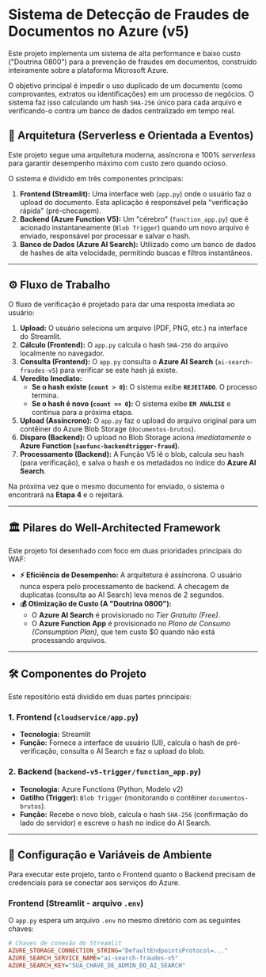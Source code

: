# Sistema de Detecção de Fraudes de Documentos no Azure (v5)

Este projeto implementa um sistema de alta performance e baixo custo ("Doutrina 0800") para a prevenção de fraudes em documentos, construído inteiramente sobre a plataforma Microsoft Azure.

O objetivo principal é impedir o uso duplicado de um documento (como comprovantes, extratos ou identificações) em um processo de negócios. O sistema faz isso calculando um hash `SHA-256` único para cada arquivo e verificando-o contra um banco de dados centralizado em tempo real.

## 🚀 Arquitetura (Serverless e Orientada a Eventos)

Este projeto segue uma arquitetura moderna, assíncrona e 100% *serverless* para garantir desempenho máximo com custo zero quando ocioso.

O sistema é dividido em três componentes principais:

1.  **Frontend (Streamlit):** Uma interface web (`app.py`) onde o usuário faz o upload do documento. Esta aplicação é responsável pela "verificação rápida" (pré-checagem).
2.  **Backend (Azure Function V5):** Um "cérebro" (`function_app.py`) que é acionado instantaneamente (`Blob Trigger`) quando um novo arquivo é enviado, responsável por processar e salvar o hash.
3.  **Banco de Dados (Azure AI Search):** Utilizado como um banco de dados de hashes de alta velocidade, permitindo buscas e filtros instantâneos.

---

## ⚙️ Fluxo de Trabalho

O fluxo de verificação é projetado para dar uma resposta imediata ao usuário:

1.  **Upload:** O usuário seleciona um arquivo (PDF, PNG, etc.) na interface do Streamlit.
2.  **Cálculo (Frontend):** O `app.py` calcula o hash `SHA-256` do arquivo localmente no navegador.
3.  **Consulta (Frontend):** O `app.py` consulta o **Azure AI Search** (`ai-search-fraudes-v5`) para verificar se este hash já existe.
4.  **Veredito Imediato:**
    * **Se o hash existe (`count > 0`):** O sistema exibe **`REJEITADO`**. O processo termina.
    * **Se o hash é novo (`count == 0`):** O sistema exibe **`EM ANÁLISE`** e continua para a próxima etapa.
5.  **Upload (Assíncrono):** O `app.py` faz o upload do arquivo original para um contêiner do Azure Blob Storage (`documentos-brutos`).
6.  **Disparo (Backend):** O upload no Blob Storage aciona *imediatamente* o **Azure Function (`saofunc-backendtrigger-fraud`)**.
7.  **Processamento (Backend):** A Função V5 lê o blob, calcula seu hash (para verificação), e salva o hash e os metadados no índice do **Azure AI Search**.

Na próxima vez que o mesmo documento for enviado, o sistema o encontrará na **Etapa 4** e o rejeitará.

---

## 🏛️ Pilares do Well-Architected Framework

Este projeto foi desenhado com foco em duas prioridades principais do WAF:

* **⚡ Eficiência de Desempenho:** A arquitetura é assíncrona. O usuário nunca espera pelo processamento de backend. A checagem de duplicatas (consulta ao AI Search) leva menos de 2 segundos.
* **💰 Otimização de Custo (A "Doutrina 0800"):**
    * O **Azure AI Search** é provisionado no *Tier Gratuito (Free)*.
    * O **Azure Function App** é provisionado no *Plano de Consumo (Consumption Plan)*, que tem custo $0 quando não está processando arquivos.

---

## 🛠️ Componentes do Projeto

Este repositório está dividido em duas partes principais:

### 1. Frontend (`cloudservice/app.py`)

* **Tecnologia:** Streamlit
* **Função:** Fornece a interface de usuário (UI), calcula o hash de pré-verificação, consulta o AI Search e faz o upload do blob.

### 2. Backend (`backend-v5-trigger/function_app.py`)

* **Tecnologia:** Azure Functions (Python, Modelo v2)
* **Gatilho (Trigger):** `Blob Trigger` (monitorando o contêiner `documentos-brutos`).
* **Função:** Recebe o novo blob, calcula o hash `SHA-256` (confirmação do lado do servidor) e escreve o hash no índice do AI Search.

---

## 🔧 Configuração e Variáveis de Ambiente

Para executar este projeto, tanto o Frontend quanto o Backend precisam de credenciais para se conectar aos serviços do Azure.

### Frontend (Streamlit - arquivo `.env`)

O `app.py` espera um arquivo `.env` no mesmo diretório com as seguintes chaves:

```ini
# Chaves de conexão do Streamlit
AZURE_STORAGE_CONNECTION_STRING="DefaultEndpointsProtocol=..."
AZURE_SEARCH_SERVICE_NAME="ai-search-fraudes-v5"
AZURE_SEARCH_KEY="SUA_CHAVE_DE_ADMIN_DO_AI_SEARCH"